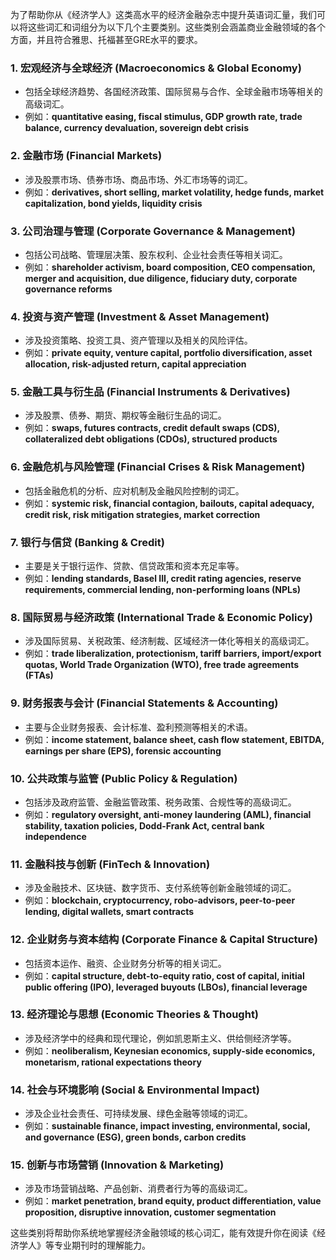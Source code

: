 为了帮助你从《经济学人》这类高水平的经济金融杂志中提升英语词汇量，我们可以将这些词汇和词组分为以下几个主要类别。这些类别会涵盖商业金融领域的各个方面，并且符合雅思、托福甚至GRE水平的要求。

### 1. **宏观经济与全球经济 (Macroeconomics & Global Economy)**
   - 包括全球经济趋势、各国经济政策、国际贸易与合作、全球金融市场等相关的高级词汇。
   - 例如：**quantitative easing, fiscal stimulus, GDP growth rate, trade balance, currency devaluation, sovereign debt crisis**

### 2. **金融市场 (Financial Markets)**
   - 涉及股票市场、债券市场、商品市场、外汇市场等的词汇。
   - 例如：**derivatives, short selling, market volatility, hedge funds, market capitalization, bond yields, liquidity crisis**

### 3. **公司治理与管理 (Corporate Governance & Management)**
   - 包括公司战略、管理层决策、股东权利、企业社会责任等相关词汇。
   - 例如：**shareholder activism, board composition, CEO compensation, merger and acquisition, due diligence, fiduciary duty, corporate governance reforms**

### 4. **投资与资产管理 (Investment & Asset Management)**
   - 涉及投资策略、投资工具、资产管理以及相关的风险评估。
   - 例如：**private equity, venture capital, portfolio diversification, asset allocation, risk-adjusted return, capital appreciation**

### 5. **金融工具与衍生品 (Financial Instruments & Derivatives)**
   - 涉及股票、债券、期货、期权等金融衍生品的词汇。
   - 例如：**swaps, futures contracts, credit default swaps (CDS), collateralized debt obligations (CDOs), structured products**

### 6. **金融危机与风险管理 (Financial Crises & Risk Management)**
   - 包括金融危机的分析、应对机制及金融风险控制的词汇。
   - 例如：**systemic risk, financial contagion, bailouts, capital adequacy, credit risk, risk mitigation strategies, market correction**

### 7. **银行与信贷 (Banking & Credit)**
   - 主要是关于银行运作、贷款、信贷政策和资本充足率等。
   - 例如：**lending standards, Basel III, credit rating agencies, reserve requirements, commercial lending, non-performing loans (NPLs)**

### 8. **国际贸易与经济政策 (International Trade & Economic Policy)**
   - 涉及国际贸易、关税政策、经济制裁、区域经济一体化等相关的高级词汇。
   - 例如：**trade liberalization, protectionism, tariff barriers, import/export quotas, World Trade Organization (WTO), free trade agreements (FTAs)**

### 9. **财务报表与会计 (Financial Statements & Accounting)**
   - 主要与企业财务报表、会计标准、盈利预测等相关的术语。
   - 例如：**income statement, balance sheet, cash flow statement, EBITDA, earnings per share (EPS), forensic accounting**

### 10. **公共政策与监管 (Public Policy & Regulation)**
   - 包括涉及政府监管、金融监管政策、税务政策、合规性等的高级词汇。
   - 例如：**regulatory oversight, anti-money laundering (AML), financial stability, taxation policies, Dodd-Frank Act, central bank independence**

### 11. **金融科技与创新 (FinTech & Innovation)**
   - 涉及金融技术、区块链、数字货币、支付系统等创新金融领域的词汇。
   - 例如：**blockchain, cryptocurrency, robo-advisors, peer-to-peer lending, digital wallets, smart contracts**

### 12. **企业财务与资本结构 (Corporate Finance & Capital Structure)**
   - 包括资本运作、融资、企业财务分析等的相关词汇。
   - 例如：**capital structure, debt-to-equity ratio, cost of capital, initial public offering (IPO), leveraged buyouts (LBOs), financial leverage**

### 13. **经济理论与思想 (Economic Theories & Thought)**
   - 涉及经济学中的经典和现代理论，例如凯恩斯主义、供给侧经济学等。
   - 例如：**neoliberalism, Keynesian economics, supply-side economics, monetarism, rational expectations theory**

### 14. **社会与环境影响 (Social & Environmental Impact)**
   - 涉及企业社会责任、可持续发展、绿色金融等领域的词汇。
   - 例如：**sustainable finance, impact investing, environmental, social, and governance (ESG), green bonds, carbon credits**

### 15. **创新与市场营销 (Innovation & Marketing)**
   - 涉及市场营销战略、产品创新、消费者行为等的高级词汇。
   - 例如：**market penetration, brand equity, product differentiation, value proposition, disruptive innovation, customer segmentation**

这些类别将帮助你系统地掌握经济金融领域的核心词汇，能有效提升你在阅读《经济学人》等专业期刊时的理解能力。

